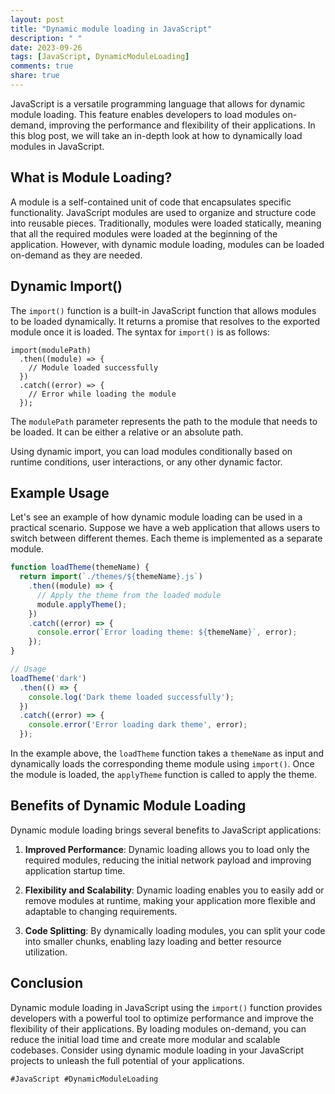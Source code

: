 ```yaml
---
layout: post
title: "Dynamic module loading in JavaScript"
description: " "
date: 2023-09-26
tags: [JavaScript, DynamicModuleLoading]
comments: true
share: true
---
```


JavaScript is a versatile programming language that allows for dynamic module loading. This feature enables developers to load modules on-demand, improving the performance and flexibility of their applications. In this blog post, we will take an in-depth look at how to dynamically load modules in JavaScript.

## What is Module Loading?

A module is a self-contained unit of code that encapsulates specific functionality. JavaScript modules are used to organize and structure code into reusable pieces. Traditionally, modules were loaded statically, meaning that all the required modules were loaded at the beginning of the application. However, with dynamic module loading, modules can be loaded on-demand as they are needed.

## Dynamic Import()

The `import()` function is a built-in JavaScript function that allows modules to be loaded dynamically. It returns a promise that resolves to the exported module once it is loaded. The syntax for `import()` is as follows:

```
import(modulePath)
  .then((module) => {
    // Module loaded successfully
  })
  .catch((error) => {
    // Error while loading the module
  });
```

The `modulePath` parameter represents the path to the module that needs to be loaded. It can be either a relative or an absolute path.

Using dynamic import, you can load modules conditionally based on runtime conditions, user interactions, or any other dynamic factor.

## Example Usage

Let's see an example of how dynamic module loading can be used in a practical scenario. Suppose we have a web application that allows users to switch between different themes. Each theme is implemented as a separate module.

```javascript
function loadTheme(themeName) {
  return import(`./themes/${themeName}.js`)
    .then((module) => {
      // Apply the theme from the loaded module
      module.applyTheme();
    })
    .catch((error) => {
      console.error(`Error loading theme: ${themeName}`, error);
    });
}

// Usage
loadTheme('dark')
  .then(() => {
    console.log('Dark theme loaded successfully');
  })
  .catch((error) => {
    console.error('Error loading dark theme', error);
  });
```

In the example above, the `loadTheme` function takes a `themeName` as input and dynamically loads the corresponding theme module using `import()`. Once the module is loaded, the `applyTheme` function is called to apply the theme.

## Benefits of Dynamic Module Loading

Dynamic module loading brings several benefits to JavaScript applications:

1. **Improved Performance**: Dynamic loading allows you to load only the required modules, reducing the initial network payload and improving application startup time.

2. **Flexibility and Scalability**: Dynamic loading enables you to easily add or remove modules at runtime, making your application more flexible and adaptable to changing requirements.

3. **Code Splitting**: By dynamically loading modules, you can split your code into smaller chunks, enabling lazy loading and better resource utilization.

## Conclusion

Dynamic module loading in JavaScript using the `import()` function provides developers with a powerful tool to optimize performance and improve the flexibility of their applications. By loading modules on-demand, you can reduce the initial load time and create more modular and scalable codebases. Consider using dynamic module loading in your JavaScript projects to unleash the full potential of your applications.

`#JavaScript #DynamicModuleLoading`